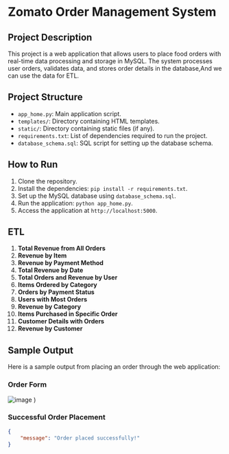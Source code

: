 # Zomato Order Management System

## Project Description
This project is a web application that allows users to place food orders with real-time data processing and storage in MySQL. The system processes user orders, validates data, and stores order details in the database,And we can use the data for ETL.

## Project Structure
- `app_home.py`: Main application script.
- `templates/`: Directory containing HTML templates.
- `static/`: Directory containing static files (if any).
- `requirements.txt`: List of dependencies required to run the project.
- `database_schema.sql`: SQL script for setting up the database schema.

## How to Run
1. Clone the repository.
2. Install the dependencies: `pip install -r requirements.txt`.
3. Set up the MySQL database using `database_schema.sql`.
4. Run the application: `python app_home.py`.
5. Access the application at `http://localhost:5000`.
## ETL
1. **Total Revenue from All Orders**
2. **Revenue by Item**
3. **Revenue by Payment Method**
4. **Total Revenue by Date**
5. **Total Orders and Revenue by User**
6. **Items Ordered by Category**
7. **Orders by Payment Status**
8. **Users with Most Orders**
9. **Revenue by Category**
10. **Items Purchased in Specific Order**
11. **Customer Details with Orders**
12. **Revenue by Customer**
    
## Sample Output
Here is a sample output from placing an order through the web application:

### **Order Form**
![image](https://github.com/user-attachments/assets/348cf1b0-b6a6-47d8-9bb5-0fed49782498)
)

### **Successful Order Placement**
```json
{
    "message": "Order placed successfully!"
}


